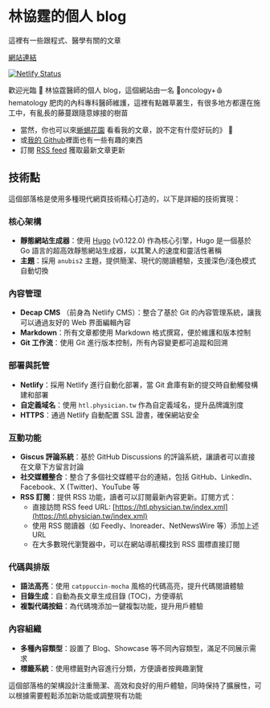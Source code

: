 # 林協霆的個人 blog

這裡有一些跟程式、醫學有關的文章

[網站連結](https://htl.physician.tw/)

[![Netlify Status](https://api.netlify.com/api/v1/badges/f9937de5-d092-40a4-bc57-00821fdedeec/deploy-status)](https://app.netlify.com/sites/my-blog-htlin/deploys)

歡迎光臨 🦎 林協霆醫師的個人 blog，這個網站由一名 🦀oncology+🩸hematology 肥肉的內科專科醫師維護，這裡有點雜草叢生，有很多地方都還在施工中，有亂長的藤蔓跟隨意嫁接的樹苗

- 當然，你也可以來[蜥蜴花園](https://physician.tw) 看看我的文章，說不定有什麼好玩的》 🎢
- 或[我的 Github](https://github.com/htlin222/)裡面也有一些有趣的東西
- 訂閱 [RSS feed](https://htl.physician.tw/index.xml) 獲取最新文章更新

## 技術點

這個部落格是使用多種現代網頁技術精心打造的，以下是詳細的技術實現：

### 核心架構

- **靜態網站生成器**：使用 [Hugo](https://gohugo.io/) (v0.122.0) 作為核心引擎，Hugo 是一個基於 Go 語言的超高效靜態網站生成器，以其驚人的速度和靈活性著稱
- **主題**：採用 `anubis2` 主題，提供簡潔、現代的閱讀體驗，支援深色/淺色模式自動切換

### 內容管理

- **Decap CMS** （前身為 Netlify CMS）：整合了基於 Git 的內容管理系統，讓我可以通過友好的 Web 界面編輯內容
- **Markdown**：所有文章都使用 Markdown 格式撰寫，便於維護和版本控制
- **Git 工作流**：使用 Git 進行版本控制，所有內容變更都可追蹤和回溯

### 部署與託管

- **Netlify**：採用 Netlify 進行自動化部署，當 Git 倉庫有新的提交時自動觸發構建和部署
- **自定義域名**：使用 `htl.physician.tw` 作為自定義域名，提升品牌識別度
- **HTTPS**：通過 Netlify 自動配置 SSL 證書，確保網站安全

### 互動功能

- **Giscus 評論系統**：基於 GitHub Discussions 的評論系統，讓讀者可以直接在文章下方留言討論
- **社交媒體整合**：整合了多個社交媒體平台的連結，包括 GitHub、LinkedIn、Facebook、X (Twitter)、YouTube 等
- **RSS 訂閱**：提供 RSS 功能，讀者可以訂閱最新內容更新。訂閱方式：
  - 直接訪問 RSS feed URL: [https://htl.physician.tw/index.xml](https://htl.physician.tw/index.xml)
  - 使用 RSS 閱讀器（如 Feedly、Inoreader、NetNewsWire 等）添加上述 URL
  - 在大多數現代瀏覽器中，可以在網站導航欄找到 RSS 圖標直接訂閱

### 代碼與排版

- **語法高亮**：使用 `catppuccin-mocha` 風格的代碼高亮，提升代碼閱讀體驗
- **目錄生成**：自動為長文章生成目錄 (TOC)，方便導航
- **複製代碼按鈕**：為代碼塊添加一鍵複製功能，提升用戶體驗

### 內容組織

- **多種內容類型**：設置了 Blog、Showcase 等不同內容類型，滿足不同展示需求
- **標籤系統**：使用標籤對內容進行分類，方便讀者按興趣瀏覽

這個部落格的架構設計注重簡潔、高效和良好的用戶體驗，同時保持了擴展性，可以根據需要輕鬆添加新功能或調整現有功能
